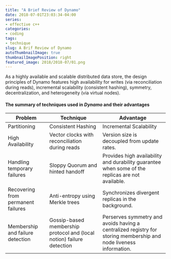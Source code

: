 ```yaml
---
title: "A Brief Review of Dynamo"
date: 2018-07-01T23:03:34-04:00
series:
- effective c++
categories:
- coding
tags:
- technique
slug: A Brif Review of Dynamo
autoThumbnailImage: true
thumbnailImagePosition: right
featured_image: 2018/2018-07/01.png
---
```


As a highly available and scalable distributed data store, the design principles of Dynamo features high availability for writes (via reconciliation during reads), incremental scalability (consistent hashing), symmetry, decentralization, and heterogeneity (via virtual nodes).
<!--more-->

#### The summary of techniques used in _Dynamo_ and their advantages

**Problem** | **Technique** | **Advantage**
---         |   ---         |      ---
Partitioning|Consistent Hashing|Incremental Scalability
High Availability|Vector clocks with reconciliation during reads|Version size is decoupled from update rates.
Handling temporary failures|Sloppy Quorum and hinted handoff|Provides high availability and durability guarantee when some of the replicas are not available.
Recovering from permanent failures|Anti-entropy using Merkle trees|Synchronizes divergent replicas in the background.
Membership and failure detection|Gossip-based membership protocol and (local notion) failure detection|Perserves symmetry and avoids having a centralized registry for storing membership and node liveness information.
